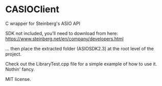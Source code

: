 # CASIOClient
C wrapper for Steinberg's ASIO API

SDK not included, you'll need to download from here: https://www.steinberg.net/en/company/developers.html

... then place the extracted folder (ASIOSDK2.3) at the root level of the project.

Check out the LibraryTest.cpp file for a simple example of how to use it. Nothin' fancy.

MIT license.
